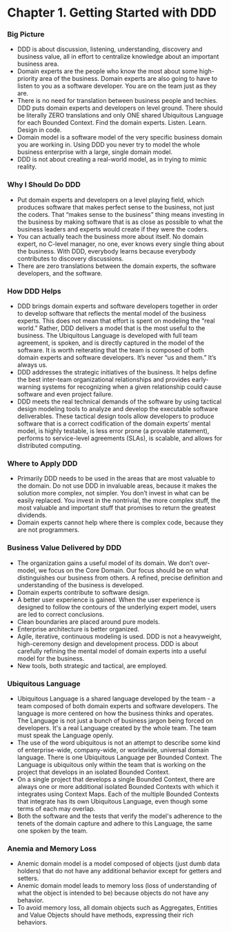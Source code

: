 # Chapter 1. Getting Started with DDD

### Big Picture
- DDD is about discussion, listening, understanding, discovery and business value, all in effort to centralize knowledge about an important business area.
- Domain experts are the people who know the most about some high-priority area of the business. Domain experts are also going to have to listen to you as a software developer. You are on the team just as they are.
- There is no need for translation between business people and techies. DDD puts domain experts and developers on level ground. There should be literally ZERO translations and only ONE shared Ubiquitous Language for each Bounded Context. Find the domain experts. Listen. Learn. Design in code.
- Domain model is a software model of the very specific business domain you are working in. Using DDD you never try to model the whole business enterprise with a large, single domain model.
- DDD is not about creating a real-world model, as in trying to mimic reality.

### Why I Should Do DDD
- Put domain experts and developers on a level playing field, which produces software that makes perfect sense to the business, not just the coders. That “makes sense to the business” thing means investing in the business by making software that is as close as possible to what the business leaders and experts would create if they were the coders.
- You can actually teach the business more about itself. No domain expert, no C-level manager, no one, ever knows every single thing about the business. With DDD, everybody learns because everybody contributes to discovery discussions.
- There are zero translations between the domain experts, the software developers, and the software.

### How DDD Helps
- DDD brings domain experts and software developers together in order to develop software that reflects the mental model of the business experts. This does not mean that effort is spent on modeling the “real world.” Rather, DDD delivers a model that is the most useful to the business. The Ubiquitous Language is developed with full team agreement, is spoken, and is directly captured in the model of the software. It is worth reiterating that the team is composed of both domain experts and software developers. It’s never “us and them.” It’s always us.
- DDD addresses the strategic initiatives of the business. It helps define the best inter-team organizational relationships and provides early-warning systems for recognizing when a given relationship could cause software and even project failure.
- DDD meets the real technical demands of the software by using tactical design modeling tools to analyze and develop the executable software deliverables. These tactical design tools allow developers to produce software that is a correct codification of the domain experts’ mental model, is highly testable, is less error prone (a provable statement), performs to service-level agreements (SLAs), is scalable, and allows for distributed computing.

### Where to Apply DDD
- Primarily DDD needs to be used in the areas that are most valuable to the domain. Do not use DDD in invaluable areas, because it makes the solution more complex, not simpler. You don’t invest in what can be easily replaced. You invest in the nontrivial, the more complex stuff, the most valuable and important stuff that promises to return the greatest dividends.
- Domain experts cannot help where there is complex code, because they are not programmers.

### Business Value Delivered by DDD
- The organization gains a useful model of its domain. We don’t over-model, we focus on the Core Domain. Our focus should be on what distinguishes our business from others. A refined, precise definition and understanding of the business is developed.
- Domain experts contribute to software design.
- A better user experience is gained. When the user experience is designed to follow the contours of the underlying expert model, users are led to correct conclusions.
- Clean boundaries are placed around pure models.
- Enterprise architecture is better organized.
- Agile, iterative, continuous modeling is used. DDD is not a heavyweight, high-ceremony design and development process. DDD is about carefully refining the mental model of domain experts into a useful model for the business.
- New tools, both strategic and tactical, are employed.

### Ubiquitous Language
- Ubiquitous Language is a shared language developed by the team - a team composed of both domain experts and software developers. The language is more centered on how the business thinks and operates. The Language is not just a bunch of business jargon being forced on developers. It's a real Language created by the whole team. The team must speak the Language openly.
- The use of the word ubiquitous is not an attempt to describe some kind of enterprise-wide, company-wide, or worldwide, universal domain language.
There is one Ubiquitous Language per Bounded Context. The Language is ubiquitous only within the team that is working on the project that develops in an isolated Bounded Context.
- On a single project that develops a single Bounded Context, there are always one or more additional isolated Bounded Contexts with which it integrates using Context Maps. Each of the multiple Bounded Contexts that integrate has its own Ubiquitous Language, even though some terms of each may overlap.
- Both the software and the tests that verify the model's adherence to the tenets of the domain capture and adhere to this Language, the same one spoken by the team.

### Anemia and Memory Loss
- Anemic domain model is a model composed of objects (just dumb data holders) that do not have any additional behavior except for getters and setters.
- Anemic domain model leads to memory loss (loss of understanding of what the object is intended to be) because objects do not have any behavior.
- To avoid memory loss, all domain objects such as Aggregates, Entities and Value Objects should have methods, expressing their rich behaviors.